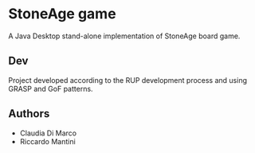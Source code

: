 # StoneAge game

A Java Desktop stand-alone implementation of StoneAge board game.

## Dev

Project developed according to the RUP development process and using GRASP and GoF patterns.

## Authors

 * Claudia Di Marco
 * Riccardo Mantini